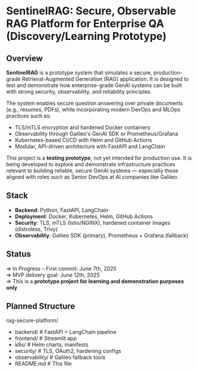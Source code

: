 # SentinelRAG: Secure, Observable RAG Platform for Enterprise QA (Discovery/Learning Prototype)

## Overview
**SentinelRAG** is a prototype system that simulates a secure, production-grade Retrieval-Augmented Generation (RAG) application. It is designed to test and demonstrate how enterprise-grade GenAI systems can be built with strong security, observability, and reliability principles.

The system enables secure question answering over private documents (e.g., resumes, PDFs), while incorporating modern DevOps and MLOps practices such as:

- TLS/mTLS encryption and hardened Docker containers
- Observability through Galileo's GenAI SDK or Prometheus/Grafana
- Kubernetes-based CI/CD with Helm and GitHub Actions
- Modular, API-driven architecture with FastAPI and LangChain

This project is a **testing prototype**, not yet intended for production use. It is being developed to explore and demonstrate infrastructure practices relevant to building reliable, secure GenAI systems — especially those aligned with roles such as Senior DevOps at AI companies like Galileo.

## Stack
- **Backend**: Python, FastAPI, LangChain
- **Deployment**: Docker, Kubernetes, Helm, GitHub Actions
- **Security**: TLS, mTLS (Istio/NGINX), hardened container images (distroless, Trivy)
- **Observability**: Galileo SDK (primary), Prometheus + Grafana (fallback)

## Status
=> In Progress – First commit: June 7th, 2025  
=> MVP delivery goal: June 12th, 2025  
=> This is a **prototype project for learning and demonstration purposes only**

## Planned Structure
rag-secure-platform/
- backend/ # FastAPI + LangChain pipeline
- frontend/ # Streamlit app
- k8s/ # Helm charts, manifests
- security/ # TLS, OAuth2, hardening configs
- observability/ # Galileo fallback tools
- README.md # This file